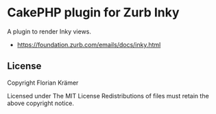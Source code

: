 # CakePHP plugin for Zurb Inky

A plugin to render Inky views.

* https://foundation.zurb.com/emails/docs/inky.html

License
-------

Copyright Florian Krämer

Licensed under The MIT License
Redistributions of files must retain the above copyright notice.
